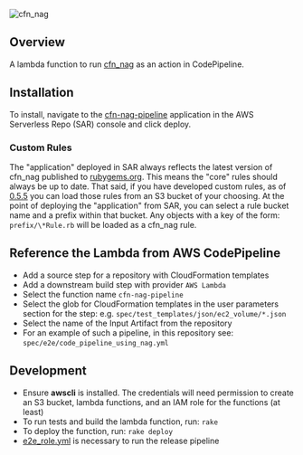 ![cfn_nag](https://github.com/stelligent/cfn_nag/raw/master/logo.png?raw=true "cfn_nag")

## Overview
A lambda function to run [cfn_nag](https://github.com/stelligent/cfn_nag) as an action in CodePipeline.

## Installation
To install, navigate to the [cfn-nag-pipeline](https://console.aws.amazon.com/lambda/home?region=us-east-1#/create/app?applicationId=arn:aws:serverlessrepo:us-east-1:275155842945:applications/cfn-nag-pipeline) application in the AWS Serverless Repo (SAR) console and click deploy.

### Custom Rules
The "application" deployed in SAR always reflects the latest version of cfn_nag published to [rubygems.org](https://rubygems.org/gems/cfn-nag).  This means the "core" rules should always be up to date.  That said, if you have developed custom rules, as of [0.5.5](https://github.com/stelligent/cfn_nag/releases/tag/v0.5.5) you can load those rules from an S3 bucket of your choosing.  At the point of deploying the "application" from SAR, you can select a rule bucket name and a prefix within that bucket.  Any objects with a key of the form: `prefix/\*Rule.rb` will be loaded as a cfn_nag rule.

## Reference the Lambda from AWS CodePipeline

* Add a source step for a repository with CloudFormation templates
* Add a downstream build step with provider `AWS Lambda`
* Select the function name `cfn-nag-pipeline`
* Select the glob for CloudFormation templates in the user parameters section for the step: e.g. `spec/test_templates/json/ec2_volume/*.json`
* Select the name of the Input Artifact from the repository
* For an example of such a pipeline, in this repository see: `spec/e2e/code_pipeline_using_nag.yml`

## Development

* Ensure **awscli** is installed. The credentials will need permission to create an S3 bucket, lambda functions, and an IAM role for the functions (at least)
* To run tests and build the lambda function, run: `rake`
* To deploy the function, run: `rake deploy`
* [e2e_role.yml](./spec/e2e_role.yml) is necessary to run the release pipeline
